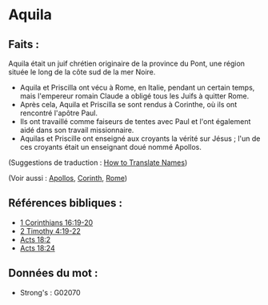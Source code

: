 # Aquila

## Faits :

Aquila était un juif chrétien originaire de la province du Pont, une région située le long de la côte sud de la mer Noire.

* Aquila et Priscilla ont vécu à Rome, en Italie, pendant un certain temps, mais l'empereur romain Claude a obligé tous les Juifs à quitter Rome.
* Après cela, Aquila et Priscilla se sont rendus à Corinthe, où ils ont rencontré l'apôtre Paul.
* Ils ont travaillé comme faiseurs de tentes avec Paul et l'ont également aidé dans son travail missionnaire.
* Aquilas et Priscille ont enseigné aux croyants la vérité sur Jésus ; l'un de ces croyants était un enseignant doué nommé Apollos.

(Suggestions de traduction : [How to Translate Names](rc://en/ta/man/translate/translate-names))

(Voir aussi : [Apollos](../names/apollos.md), [Corinth](../names/corinth.md), [Rome](../names/rome.md))

## Références bibliques :

* [1 Corinthians 16:19-20](rc://en/tn/help/1co/16/19)
* [2 Timothy 4:19-22](rc://en/tn/help/2ti/04/19)
* [Acts 18:2](rc://en/tn/help/act/18/02)
* [Acts 18:24](rc://en/tn/help/act/18/24)

## Données du mot :

* Strong's : G02070
